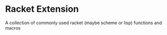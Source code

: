 # Racket Extension

A collection of commonly used racket (maybe scheme or lisp) functions and macros